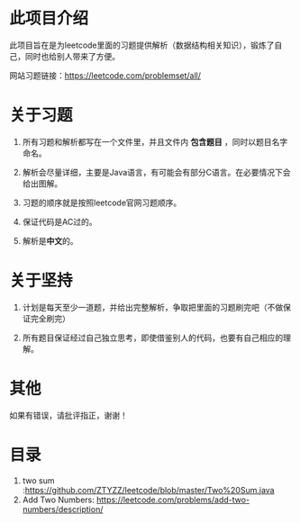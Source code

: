 # 此项目介绍
此项目旨在是为leetcode里面的习题提供解析（数据结构相关知识），锻炼了自己，同时也给别人带来了方便。

网站习题链接：https://leetcode.com/problemset/all/


# 关于习题

1. 所有习题和解析都写在一个文件里，并且文件内 **包含题目**  ，同时以题目名字命名。

2. 解析会尽量详细，主要是Java语言，有可能会有部分C语言。在必要情况下会给出图解。

3. 习题的顺序就是按照leetcode官网习题顺序。

4. 保证代码是AC过的。

5. 解析是**中文**的。


# 关于坚持

1. 计划是每天至少一道题，并给出完整解析，争取把里面的习题刷完吧（不做保证完全刷完）

2. 所有题目保证经过自己独立思考，即使借鉴别人的代码，也要有自己相应的理解。


# 其他

如果有错误，请批评指正，谢谢！


# 目录

1. two sum :https://github.com/ZTYZZ/leetcode/blob/master/Two%20Sum.java
2. Add Two Numbers: https://leetcode.com/problems/add-two-numbers/description/


